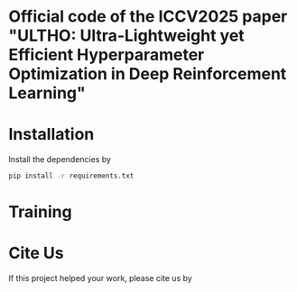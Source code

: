 # Official code of the ICCV2025 paper "ULTHO: Ultra-Lightweight yet Efficient Hyperparameter Optimization in Deep Reinforcement Learning"

# Installation

Install the dependencies by
``` sh
pip install -r requirements.txt
```

# Training

# Cite Us
If this project helped your work, please cite us by
``` bib

```
